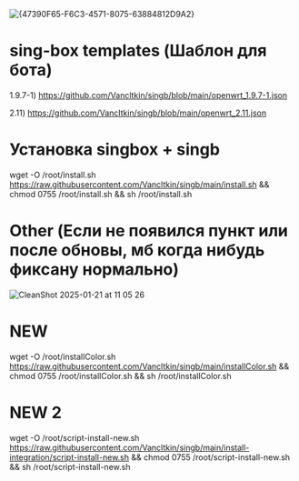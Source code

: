![{47390F65-F6C3-4571-8075-63884812D9A2}](https://github.com/user-attachments/assets/95ae6f13-8763-4246-9ec2-30056f3de934)


# sing-box templates (Шаблон для бота)

1.9.7-1) https://github.com/Vancltkin/singb/blob/main/openwrt_1.9.7-1.json

2.11) https://github.com/Vancltkin/singb/blob/main/openwrt_2.11.json

# Установка singbox + singb
wget -O /root/install.sh https://raw.githubusercontent.com/Vancltkin/singb/main/install.sh && chmod 0755 /root/install.sh && sh /root/install.sh


# Other (Если не появился пункт или после обновы, мб когда нибудь фиксану нормально)
![CleanShot 2025-01-21 at 11 05 26](https://github.com/user-attachments/assets/fa42cba3-1e4d-4cc9-8eb5-4f5020a0b7bf)

# NEW
wget -O /root/installColor.sh https://raw.githubusercontent.com/Vancltkin/singb/main/installColor.sh && chmod 0755 /root/installColor.sh && sh /root/installColor.sh

# NEW 2
wget -O /root/script-install-new.sh https://raw.githubusercontent.com/Vancltkin/singb/main/install-integration/script-install-new.sh && chmod 0755 /root/script-install-new.sh && sh /root/script-install-new.sh
